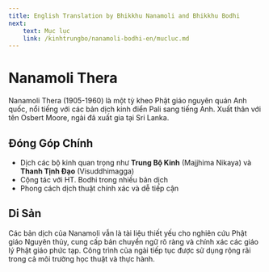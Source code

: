 ```yaml
---
title: English Translation by Bhikkhu Nanamoli and Bhikkhu Bodhi
next:
    text: Mục lục
    link: /kinhtrungbo/nanamoli-bodhi-en/mucluc.md
---
```


# Nanamoli Thera

Nanamoli Thera (1905-1960) là một tỳ kheo Phật giáo nguyên quán Anh quốc, nổi tiếng với các bản dịch kinh điển Pali sang tiếng Anh. Xuất thân với tên Osbert Moore, ngài đã xuất gia tại Sri Lanka.

## Đóng Góp Chính

- Dịch các bộ kinh quan trọng như **Trung Bộ Kinh** (Majjhima Nikaya) và **Thanh Tịnh Đạo** (Visuddhimagga)
- Cộng tác với HT. Bodhi trong nhiều bản dịch
- Phong cách dịch thuật chính xác và dễ tiếp cận

## Di Sản

Các bản dịch của Nanamoli vẫn là tài liệu thiết yếu cho nghiên cứu Phật giáo Nguyên thủy, cung cấp bản chuyển ngữ rõ ràng và chính xác các giáo lý Phật giáo phức tạp. Công trình của ngài tiếp tục được sử dụng rộng rãi trong cả môi trường học thuật và thực hành.
